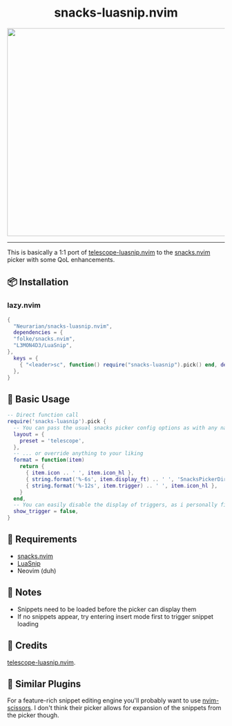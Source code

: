 <div align="center">

# snacks-luasnip.nvim

<img width="1535" height="481" alt="2025-08-13T21:18:45,803470792+02:00" src="https://github.com/user-attachments/assets/fa549dbf-622c-478b-b33c-43f81719c5e8" />

</div>

______________________________________________________________________

This is basically a 1:1 port of [telescope-luasnip.nvim](https://github.com/benfowler/telescope-luasnip.nvim) to the [snacks.nvim](https://github.com/folke/snacks.nvim) picker with some QoL enhancements.

## 📦 Installation

### lazy.nvim

```lua
{
  "Neurarian/snacks-luasnip.nvim",
  dependencies = {
  "folke/snacks.nvim",
  "L3MON4D3/LuaSnip",
},
  keys = {
    { "<leader>sc", function() require("snacks-luasnip").pick() end, desc = "Search Code Snippets" },
  },
}
```

## 🚀 Basic Usage

```lua
-- Direct function call
require('snacks-luasnip').pick {
  -- You can pass the usual snacks picker config options as with any native picker 
  layout = {
    preset = 'telescope',
  },
  -- ... or override anything to your liking
  format = function(item)
    return {
      { item.icon .. ' ', item.icon_hl },
      { string.format('%-6s', item.display_ft) .. ' ', 'SnacksPickerDirectory' },
      { string.format('%-12s', item.trigger) .. ' ', item.icon_hl },
    }
  end,
  -- You can easily disable the display of triggers, as i personally find them a bit reduntant
  show_trigger = false,
}

```

## 🔧 Requirements

- [snacks.nvim](https://github.com/folke/snacks.nvim)
- [LuaSnip](https://github.com/L3MON4D3/LuaSnip)
- Neovim (duh)

## 📝 Notes

- Snippets need to be loaded before the picker can display them
- If no snippets appear, try entering insert mode first to trigger snippet loading

## 🙏 Credits

[telescope-luasnip.nvim](https://github.com/benfowler/telescope-luasnip.nvim).

## 🔄 Similar Plugins

For a feature-rich snippet editing engine you'll probably want to use [nvim-scissors](https://github.com/chrisgrieser/nvim-scissors). I don't think their picker allows for expansion of the snippets from the picker though.
